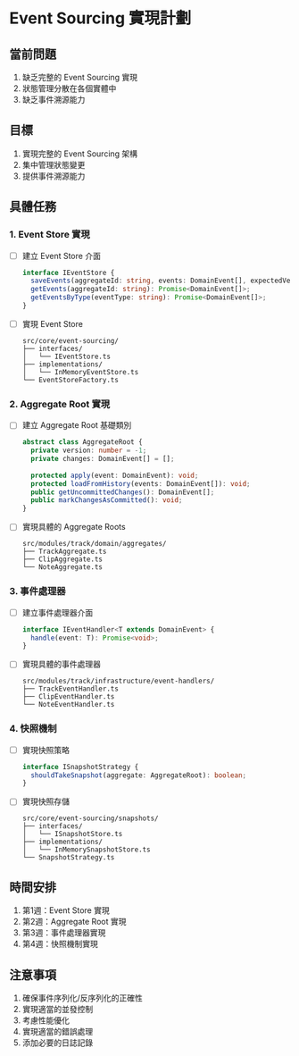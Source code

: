 # Event Sourcing 實現計劃

## 當前問題

1. 缺乏完整的 Event Sourcing 實現
2. 狀態管理分散在各個實體中
3. 缺乏事件溯源能力

## 目標

1. 實現完整的 Event Sourcing 架構
2. 集中管理狀態變更
3. 提供事件溯源能力

## 具體任務

### 1. Event Store 實現

- [ ] 建立 Event Store 介面

  ```typescript
  interface IEventStore {
    saveEvents(aggregateId: string, events: DomainEvent[], expectedVersion: number): Promise<void>;
    getEvents(aggregateId: string): Promise<DomainEvent[]>;
    getEventsByType(eventType: string): Promise<DomainEvent[]>;
  }
  ```

- [ ] 實現 Event Store

  ```
  src/core/event-sourcing/
  ├── interfaces/
  │   └── IEventStore.ts
  ├── implementations/
  │   └── InMemoryEventStore.ts
  └── EventStoreFactory.ts
  ```

### 2. Aggregate Root 實現

- [ ] 建立 Aggregate Root 基礎類別

  ```typescript
  abstract class AggregateRoot {
    private version: number = -1;
    private changes: DomainEvent[] = [];
    
    protected apply(event: DomainEvent): void;
    protected loadFromHistory(events: DomainEvent[]): void;
    public getUncommittedChanges(): DomainEvent[];
    public markChangesAsCommitted(): void;
  }
  ```

- [ ] 實現具體的 Aggregate Roots

  ```
  src/modules/track/domain/aggregates/
  ├── TrackAggregate.ts
  ├── ClipAggregate.ts
  └── NoteAggregate.ts
  ```

### 3. 事件處理器

- [ ] 建立事件處理器介面

  ```typescript
  interface IEventHandler<T extends DomainEvent> {
    handle(event: T): Promise<void>;
  }
  ```

- [ ] 實現具體的事件處理器

  ```
  src/modules/track/infrastructure/event-handlers/
  ├── TrackEventHandler.ts
  ├── ClipEventHandler.ts
  └── NoteEventHandler.ts
  ```

### 4. 快照機制

- [ ] 實現快照策略

  ```typescript
  interface ISnapshotStrategy {
    shouldTakeSnapshot(aggregate: AggregateRoot): boolean;
  }
  ```

- [ ] 實現快照存儲

  ```
  src/core/event-sourcing/snapshots/
  ├── interfaces/
  │   └── ISnapshotStore.ts
  ├── implementations/
  │   └── InMemorySnapshotStore.ts
  └── SnapshotStrategy.ts
  ```

## 時間安排

1. 第1週：Event Store 實現
2. 第2週：Aggregate Root 實現
3. 第3週：事件處理器實現
4. 第4週：快照機制實現

## 注意事項

1. 確保事件序列化/反序列化的正確性
2. 實現適當的並發控制
3. 考慮性能優化
4. 實現適當的錯誤處理
5. 添加必要的日誌記錄
